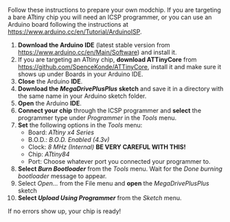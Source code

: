 Follow these instructions to prepare your own modchip. If you are targeting a bare ATtiny chip you will need an ICSP programmer, or you can use an Arduino board following the instructions at https://www.arduino.cc/en/Tutorial/ArduinoISP.

1. **Download the Arduino IDE** (latest stable version from https://www.arduino.cc/en/Main/Software) and install it.
2. If you are targeting an ATtiny chip, **download ATTinyCore** from https://github.com/SpenceKonde/ATTinyCore, install it and make sure it shows up under Boards in your Arduino IDE.
3. **Close** the Arduino **IDE**.
3. **Download the _MegaDrivePlusPlus_ sketch** and save it in a directory with the same name in your Arduino sketch folder.
3. **Open** the Arduino **IDE**.
4. **Connect your chip** through the ICSP programmer and **select** the programmer type under _Programmer_ in the _Tools_ menu.
5. **Set** the following options in the _Tools_ menu:
   * Board: _ATtiny x4 Series_
   * B.O.D.: _B.O.D. Enabled (4.3v)_
   * Clock: _8 MHz (Internal)_ **BE VERY CAREFUL WITH THIS!**
   * Chip: _ATtiny84_
   * Port: Choose whatever port you connected your programmer to.
6. **Select _Burn Bootloader_** from the _Tools_ menu. Wait for the _Done burning bootloader_ message to appear.
7. Select _Open..._ from the File menu and **open** the _MegaDrivePlusPlus_ sketch 
8. **Select _Upload Using Programmer_** from the _Sketch_ menu.

If no errors show up, your chip is ready!